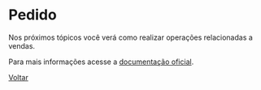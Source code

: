 # Pedido

Nos próximos tópicos você verá como realizar operações relacionadas a vendas.

Para mais informações acesse a [documentação oficial](http://back.bseller.com.br/api/swagger-ui.html).

[Voltar](../../README.md)
